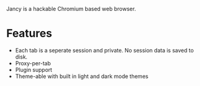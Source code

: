 Jancy is a hackable Chromium based web browser.

# Features
- Each tab is a seperate session and private. No session data is saved to disk.
- Proxy-per-tab
- Plugin support
- Theme-able with built in light and dark mode themes
